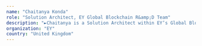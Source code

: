 ```yaml
---
name: "Chaitanya Konda"
role: "Solution Architect, EY Global Blockchain R&amp;D Team"
description: "►Chaitanya is a Solution Architect within EY’s Global Blockchain R&amp;D Team. She is leading the Zero Knowledge Proof project for tokenising assets on blockchain. She is also the Blockchain ERP Integration Technical Leader. Prior to this role, she worked within the FSO UK practice handling projects under Data &amp; Analytics and IT advisory teams ►Previously, she worked as Head of Production for Africa’s biggest eCommerce, Jumia, transforming business processes of products going live on website through automation and digitalisation. During this stint, she built automation tools and redesigned backend systems to consolidate all 15 countries’ websites. Scaling these new process and tools, she built a department for Production with 200 people in 10 countries ►She also worked as technical lead for a digital solutions start-up in India, Business Analyst Intern for Publicis Capital, Corporate Finance Intern for Maruti Suziki Automobiles"
organization: "EY"
country: "United Kingdom"
---
```

